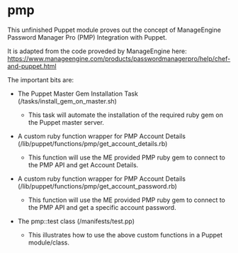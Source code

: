 # pmp

This unfinished Puppet module proves out the concept of ManageEngine Password Manager Pro (PMP) Integration with Puppet.

It is adapted from the code proveded by ManageEngine here: 
https://www.manageengine.com/products/passwordmanagerpro/help/chef-and-puppet.html

The important bits are:

- The Puppet Master Gem Installation Task (/tasks/install_gem_on_master.sh)
   - This task will automate the installation of the required ruby gem on the Puppet master server.
   
- A custom ruby function wrapper for PMP Account Details (/lib/puppet/functions/pmp/get_account_details.rb)
  - This function will use the ME provided PMP ruby gem to connect to the PMP API and get Account Details.
  
- A custom ruby function wrapper for PMP Account Details (/lib/puppet/functions/pmp/get_account_password.rb)
   - This function will use the ME provided PMP ruby gem to connect to the PMP API and get a specific account password.
   
- The pmp::test class (/manifests/test.pp)
   - This illustrates how to use the above custom functions in a Puppet module/class.
